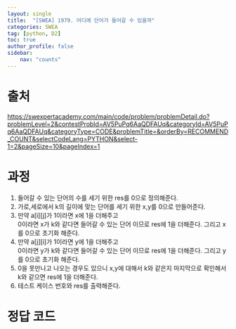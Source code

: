 ```yaml
---
layout: single
title:  "[SWEA] 1979. 어디에 단어가 들어갈 수 있을까"
categories: SWEA
tag: [python, D2]
toc: true
author_profile: false
sidebar:
    nav: "counts"
---
```


# 출처
<https://swexpertacademy.com/main/code/problem/problemDetail.do?problemLevel=2&contestProbId=AV5PuPq6AaQDFAUq&categoryId=AV5PuPq6AaQDFAUq&categoryType=CODE&problemTitle=&orderBy=RECOMMEND_COUNT&selectCodeLang=PYTHON&select-1=2&pageSize=10&pageIndex=1>




  
  
# 과정

1. 들어갈 수 있는 단어의 수를 세기 위한 res를 0으로 정의해준다.
2. 가로,세로에서 k의 길이에 맞는 단어를 세기 위한 x,y를 0으로 만들어준다.
3. 만약 a[i][j]가 1이라면 x에 1을 더해주고   
0이라면 x가 k와 같다면 들어갈 수 있는 단어 이므로 res에 1을 더해준다. 그리고 x를 0으로 초기화 해준다.
4.  만약 a[j][i]가 1이라면 y에 1을 더해주고   
0이라면 y가 k와 같다면 들어갈 수 있는 단어 이므로 res에 1을 더해준다. 그리고 y를 0으로 초기화 해준다.
5. 0을 못만나고 나오는 경우도 있으니 x,y에 대해서 k와 같은지 마지막으로 확인해서 k와 같으면 res에 1을 더해준다.
6. 테스트 케이스 번호와 res를 출력해준다.


# 정답 코드
<script src="https://gist.github.com/kghees/9ccb6f385faa6a4c68ddfce04a734b0c.js"></script>
  



